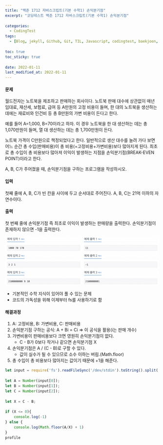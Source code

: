 ```yaml
---
title: "백준 1712 자바스크립트(기본 수학1) 손익분기점"
excerpt: "코딩테스트 백준 1712 자바스크립트(기본 수학1) 손익분기점"

categories:
  - CodingTest
tags:
  - [Blog, jekyll, Github, Git, TIL, Javascript, codingtest, baekjoon, baekjoon 1712, Node.js, 백준, 노드, 코딩테스트, 백준 1712 자바스크립트, 백준 1712 javascript ]

toc: true
toc_sticky: true
 
date: 2022-01-11
last_modified_at: 2022-01-11
---
```

#### 문제
월드전자는 노트북을 제조하고 판매하는 회사이다. 노트북 판매 대수에 상관없이 매년 임대료, 재산세, 보험료, 급여 등 A만원의 고정 비용이 들며, 한 대의 노트북을 생산하는 데에는 재료비와 인건비 등 총 B만원의 가변 비용이 든다고 한다.

예를 들어 A=1,000, B=70이라고 하자. 이 경우 노트북을 한 대 생산하는 데는 총 1,070만원이 들며, 열 대 생산하는 데는 총 1,700만원이 든다.

노트북 가격이 C만원으로 책정되었다고 한다. 일반적으로 생산 대수를 늘려 가다 보면 어느 순간 총 수입(판매비용)이 총 비용(=고정비용+가변비용)보다 많아지게 된다. 최초로 총 수입이 총 비용보다 많아져 이익이 발생하는 지점을 손익분기점(BREAK-EVEN POINT)이라고 한다.

A, B, C가 주어졌을 때, 손익분기점을 구하는 프로그램을 작성하시오.

#### 입력
첫째 줄에 A, B, C가 빈 칸을 사이에 두고 순서대로 주어진다. A, B, C는 21억 이하의 자연수이다.

#### 출력
첫 번째 줄에 손익분기점 즉 최초로 이익이 발생하는 판매량을 출력한다. 손익분기점이 존재하지 않으면 -1을 출력한다.

![1712](/assets/images/1712.png)

* 기본적인 수학 지식이 있어야 풀 수 있는 문제
* 코드의 가독성을 위해 이제부터 fs를 사용하기로 함

#### 해결과정
1. A: 고정비용, B: 가변비용, C: 판매비용
2. 손익분기점 구하는 공식: A + Bi = Ci => 이 공식을 활용(i는 판매 개수)
3. 가변비용이 판매비용보다 크면 영원히 손익분기점이 없다.
   * C - B가 0보다 작거나 같으면 손익분기점 X
4. 손익분기점은 A / (C - B)로 구할 수 있다.
   * 값이 실수가 될 수 있으므로 소수 이하는 버림.(Math.floor)
5. 총 수입이 총 비용보다 많아지는 값이기 때문에 +1을 해준다.

```javascript
let input = require('fs').readFileSync('/dev/stdin').toString().split(' ');

let A = Number(input[0]);
let B = Number(input[1]);
let C = Number(input[2]);

let X = C - B;

if (X <= 0){
    console.log(-1)
} else {
    console.log(Math.floor(A/X) + 1)
}
profile
```